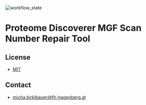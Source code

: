 ![workflow_state](https://github.com/hgb-bin-proteomics/Proteome_Discoverer_MGF_Scan_Number_Repair_Tool/workflows/python_ci/badge.svg)

# Proteome Discoverer MGF Scan Number Repair Tool

## License

- [MIT](https://github.com/hgb-bin-proteomics/Proteome_Discoverer_MGF_Scan_Number_Repair_Tool/blob/master/LICENSE)

## Contact

- [micha.birklbauer@fh-hagenberg.at](mailto:micha.birklbauer@fh-hagenberg.at)

